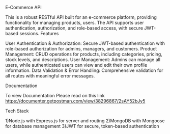 E-Commerce API

This is a robust RESTful API built for an e-commerce platform, providing functionality for managing products, users. The API supports user authentication, authorization, and role-based access, with secure JWT-based sessions.
Features

User Authentication & Authorization: Secure JWT-based authentication with role-based authorization for admins, managers, and customers.
Product Management: CRUD operations for products, including categories, pricing, stock levels, and descriptions.
User Management: Admins can manage all users, while authenticated users can view and edit their own profile information.
Data Validation & Error Handling: Comprehensive validation for all routes with meaningful error messages.

Documentation

To view Documentation Please read on this link https://documenter.getpostman.com/view/38296867/2sAY52bJy5

Tech Stack

1)Node.js with Express.js for server and routing
2)MongoDB with Mongoose for database management
3)JWT for secure, token-based authentication

